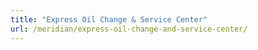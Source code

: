 ```yaml
---
title: "Express Oil Change & Service Center"
url: /meridian/express-oil-change-and-service-center/
---
```

